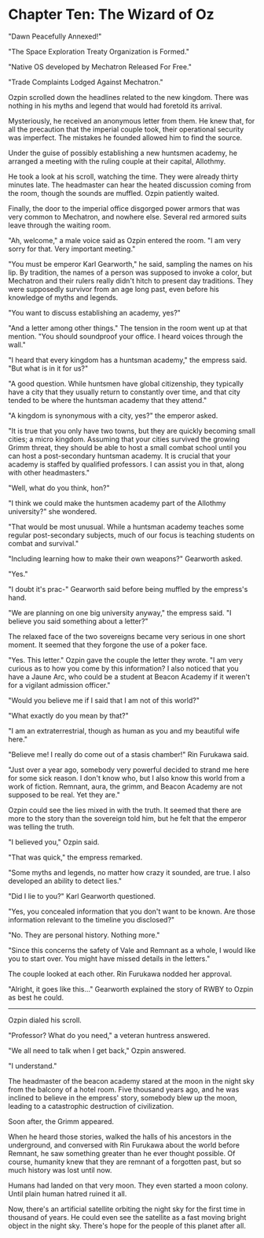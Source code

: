 # Chapter Ten: The Wizard of Oz

"Dawn Peacefully Annexed!"

"The Space Exploration Treaty Organization is Formed."

"Native OS developed by Mechatron Released For Free."

"Trade Complaints Lodged Against Mechatron."

Ozpin scrolled down the headlines related to the new kingdom. There was nothing in his myths and legend that would had foretold its arrival.

Mysteriously, he received an anonymous letter from them. He knew that, for all the precaution that the imperial couple took, their operational security was imperfect. The mistakes he founded allowed him to find the source.

Under the guise of possibly establishing a new huntsmen academy, he arranged a meeting with the ruling couple at their capital, Allothmy.

He took a look at his scroll, watching the time. They were already thirty minutes late. The headmaster can hear the heated discussion coming from the room, though the sounds are muffled. Ozpin patiently waited.

Finally, the door to the imperial office disgorged power armors that was very common to Mechatron, and nowhere else. Several red armored suits leave through the waiting room.

"Ah, welcome," a male voice said as Ozpin entered the room. "I am very sorry for that. Very important meeting."

"You must be emperor Karl Gearworth," he said, sampling the names on his lip. By tradition, the names of a person was supposed to invoke a color, but Mechatron and their rulers really didn't hitch to present day traditions. They were supposedly survivor from an age long past, even before his knowledge of myths and legends.

"You want to discuss establishing an academy, yes?"

"And a letter among other things." The tension in the room went up at that mention. "You should soundproof your office. I heard voices through the wall."

"I heard that every kingdom has a huntsman academy," the empress said. "But what is in it for us?"

"A good question. While huntsmen have global citizenship, they typically have a city that they usually return to constantly over time, and that city tended to be where the huntsman academy that they attend."

"A kingdom is synonymous with a city, yes?" the emperor asked.

"It is true that you only have two towns, but they are quickly becoming small cities; a micro kingdom. Assuming that your cities survived the growing Grimm threat, they should be able to host a small combat school until you can host a post-secondary huntsman academy. It is crucial that your academy is staffed by qualified professors. I can assist you in that, along with other headmasters."

"Well, what do you think, hon?"

"I think we could make the huntsmen academy part of the Allothmy university?" she wondered.

"That would be most unusual. While a huntsman academy teaches some regular post-secondary subjects, much of our focus is teaching students on combat and survival."

"Including learning how to make their own weapons?" Gearworth asked.

"Yes."

"I doubt it's prac-" Gearworth said before being muffled by the empress's hand.

"We are planning on one big university anyway," the empress said. "I believe you said something about a letter?"

The relaxed face of the two sovereigns became very serious in one short moment. It seemed that they forgone the use of a poker face.

"Yes. This letter." Ozpin gave the couple the letter they wrote. "I am very curious as to how you come by this information? I also noticed that you have a Jaune Arc, who could be a student at Beacon Academy if it weren't for a vigilant admission officer."

"Would you believe me if I said that I am not of this world?"

"What exactly do you mean by that?"

"I am an extraterrestrial, though as human as you and my beautiful wife here."

"Believe me! I really do come out of a stasis chamber!" Rin Furukawa said.

"Just over a year ago, somebody very powerful decided to strand me here for some sick reason. I don't know who, but I also know this world from a work of fiction. Remnant, aura, the grimm, and Beacon Academy are not supposed to be real. Yet they are."

Ozpin could see the lies mixed in with the truth. It seemed that there are more to the story than the sovereign told him, but he felt that the emperor was telling the truth.

"I believed you," Ozpin said.

"That was quick," the empress remarked.

"Some myths and legends, no matter how crazy it sounded, are true. I also developed an ability to detect lies."

"Did I lie to you?" Karl Gearworth questioned.

"Yes, you concealed information that you don't want to be known. Are those information relevant to the timeline you disclosed?"

"No. They are personal history. Nothing more."

"Since this concerns the safety of Vale and Remnant as a whole, I would like you to start over. You might have missed details in the letters."

The couple looked at each other. Rin Furukawa nodded her approval.

"Alright, it goes like this..." Gearworth explained the story of RWBY to Ozpin as best he could.

***

Ozpin dialed his scroll.

"Professor? What do you need," a veteran huntress answered.

"We all need to talk when I get back," Ozpin answered.

"I understand."

The headmaster of the beacon academy stared at the moon in the night sky from the balcony of a hotel room. Five thousand years ago, and he was inclined to believe in the empress' story, somebody blew up the moon, leading to a catastrophic destruction of civilization.

Soon after, the Grimm appeared.

When he heard those stories, walked the halls of his ancestors in the underground, and conversed with Rin Furukawa about the world before Remnant, he saw something greater than he ever thought possible. Of course, humanity knew that they are remnant of a forgotten past, but so much history was lost until now.

Humans had landed on that very moon. They even started a moon colony. Until plain human hatred ruined it all.

Now, there's an artificial satellite orbiting the night sky for the first time in thousand of years. He could even see the satellite as a fast moving bright object in the night sky. There's hope for the people of this planet after all.

